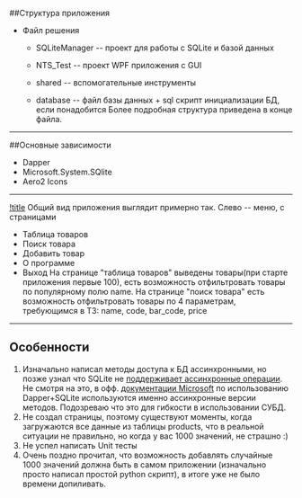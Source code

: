
##Структура приложения
* Файл решения
    * SQLiteManager -- проект для работы с SQLite и базой данных

    * NTS_Test -- проект WPF приложения с GUI

    * shared -- вспомогательные инструменты

    * database -- файл базы данных + sql скрипт инициализации БД, если понадобится
Более подробная структура приведена в конце файла.


---
##Основные зависимости
- Dapper
- Microsoft.System.SQlite
- Aero2 Icons

---
[!title](./images/productTable.PNG)
Общий вид приложения выглядит примерно так. Слево -- меню, с страницами 
- Таблица товаров 
- Поиск товара
- Добавить товар
- О программе
- Выход
На странице "таблица товаров" выведены товары(при старте приложения первые 100), есть возможность отфильтровать товары по популярному полю name.
На странице "поиск товара" есть возможность отфильтровать товары по 4 параметрам, требующимся в ТЗ: name, code, bar_code, price

---
## Особенности
1) Изначально написал методы доступа к БД ассинхронными, но позже узнал что SQLite не [поддерживает ассинхронные операции](https://stackoverflow.com/questions/73010919/is-it-really-beneficial-to-use-asynchronous-calls-when-using-embedded-databases). Не смотря на это, в офф. [документации Microsoft](https://learn.microsoft.com/en-us/xamarin/get-started/quickstarts/database?pivots=windows) по использованию Dapper+SQLite используются именно ассинхронные версии методов. Подозреваю что это для гибкости в использовании СУБД.
2) Не создал страницы, поэтому существуют моменты, когда загружаются все данные из таблицы products, что в реальной ситуации не правильно, но когда у вас 1000 значений, не страшно :) 
3) Не успел написать Unit тесты
4) Очень поздно прочитал, что возможность добавлять случайные 1000 значений должна быть в самом приложении (изначально просто написал простой python скрипт), в итоге уже не было времени допиливать.